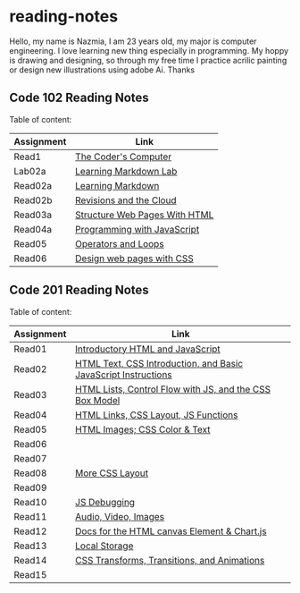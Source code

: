 # reading-notes

Hello, my name is Nazmia, I am 23 years old, my major is computer engineering. I love learning new thing especially in programming. My hoppy is drawing and designing, so through my free time I practice acrilic painting or design new illustrations using adobe Ai. Thanks   

## Code 102 Reading Notes
Table of content:<br/>

| Assignment | Link                                                          |  
|------------| --------------------------------------------------------------|
| Read1      | [The Coder's Computer](code-102/read1.md)                     |   
| Lab02a     | [Learning Markdown Lab](code-102/Lab02a-Learning-Markdown.md) |  
| Read02a    | [Learning Markdown](code-102/read02a.md)                      |   
| Read02b    | [Revisions and the Cloud](code-102/read02b.md)                |   
| Read03a    | [Structure Web Pages With HTML](code-102/read03a.md)          |
| Read04a    | [Programming with JavaScript](code-102/read04a.md)            | 
| Read05     | [Operators and Loops](code-102/read05.md)                     |
| Read06     | [Design web pages with CSS](code-102/read06.md)               |   


## Code 201 Reading Notes
Table of content:<br/>

| Assignment | Link                                                                                 |  
|------------| -------------------------------------------------------------------------------------|
| Read01     | [Introductory HTML and JavaScript](code-201/read01a.md)                              | 
| Read02     | [HTML Text, CSS Introduction, and Basic JavaScript Instructions](code-201/read2.md)  |    
| Read03     | [HTML Lists, Control Flow with JS, and the CSS Box Model](code-201/read3.md)         | 
| Read04     | [HTML Links, CSS Layout, JS Functions](code-201/read4.md)                            |
| Read05     | [HTML Images; CSS Color & Text](code-201/read5.md)                                   | 
| Read06     |                                                                                      | 
| Read07     |                                                                                      | 
| Read08     | [More CSS Layout](code-201/read8.md)                                                 |    
| Read09     |                                                                                      | 
| Read10     | [JS Debugging](code-201/read10.md)                                                   | 
| Read11     | [Audio, Video, Images](code-201/read11.md)                                           | 
| Read12     | [Docs for the HTML canvas Element & Chart.js](code-201/read12.md)                  | 
| Read13     | [Local Storage](code-201/read13.md)                                                  | 
| Read14     | [CSS Transforms, Transitions, and Animations](code-201/read14.md)                    | 
| Read15     |                                                                                      | 



